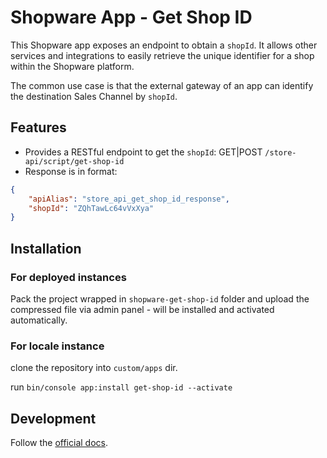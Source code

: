 # Shopware App - Get Shop ID

This Shopware app exposes an endpoint to obtain a `shopId`. It allows other services and integrations to easily retrieve the unique identifier for a shop within the Shopware platform.

The common use case is that the external gateway of an app can identify the destination Sales Channel by `shopId`. 

## Features
- Provides a RESTful endpoint to get the `shopId`: GET|POST `/store-api/script/get-shop-id`
- Response is in format:

```json
{
    "apiAlias": "store_api_get_shop_id_response",
    "shopId": "ZQhTawLc64vVxXya"
}
```

## Installation

### For deployed instances

Pack the project wrapped in `shopware-get-shop-id` folder and upload the compressed file via admin panel - will be installed and activated automatically.

### For locale instance

clone the repository into `custom/apps` dir.

run `bin/console app:install get-shop-id --activate`


## Development

Follow the [official docs](https://developer.shopware.com/docs/guides/plugins/apps/starter/).
